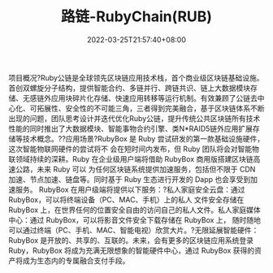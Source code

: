 ﻿---
weight: 
title: "路链-RubyChain(RUB)"
description: "Ruby公链是全球领先区块链应用技术栈，首个商业级区块链基础设施"
date: 2022-03-25T21:57:40+08:00
lastmod: 2022-03-25T16:45:40+08:00
draft: false
authors: ["Metabd"]
featuredImage: "lulian-rubychainrub.webp"
link: ""
tags: ["数字代币","路链-RubyChain(RUB)"]
categories: ["navigation"]
navigation: ["数字代币"]
lightgallery: true
toc: true
pinned: false
recommend: false
recommend1: false
---
项目概况?Ruby公链是全球领先区块链应用技术栈，首个商业级区块链基础设施。首创双螺旋分子结构，提供智能合约、多链并行、跨链共识、链上大数据模块存储、无感链外应用块碎片化存储、快速应用转移等运行机制。有效兼顾了公链去中心化、可拓展性、安全性的不可能三角，三者得到完美融合，基于区块链体系不断出现的问题，团队思考设计并迭代优化Ruby公链，提升传统公共区块链所有技术性能的同时推出了大数据模块、智能事物合约引擎、类N*RAID5链外应用扩展存储等技术概念。??应用场景?RubyBox 是 Ruby 尝试研发的第一款基础设施硬件，这次智能物联网硬件的尝试将不 会在短时间内发布，但 Ruby 团队将会对智能物联领域持续的深耕。Ruby 在企业级用户端将借助 RubyBox 商用版搭建区块链高速公路，未来 Ruby 可以 为任何区块链系统提供加速服务，包括但不限于 CDN 加速、节点加速、链盘等。同时基于 Ruby 生态进行开发的 Dapp 也会享受到加速服务。 RubyBox 在用户级端将提供以下服务：?私人家庭安全云盘：通过 RubyBox，可以将终端设备（PC、MAC、手机）上的私人 文件安全存储在 RubyBox 上，在世界任何的位置安全自由的访问自己的私人文件。私人家庭媒体中心：通过 RubyBox，可以将影音文件安全下载存储在 RubyBox 上， 随时随地可以通过终端（PC、手机、MAC、智能电视）欣赏大片。?无限延展智能硬件：RubyBox 是开放的、共享的、互联的。未来，会有更多的区块链应用系统登录 Ruby，RubyBox 将成为充满无限想象的智能硬件中心，通过 RubyBox 获得的资产将成为生态内的专属融合支付手段。
